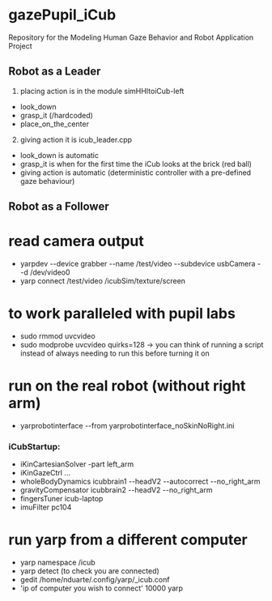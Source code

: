 # gazePupil_iCub
Repository for the Modeling Human Gaze Behavior and Robot Application Project

## Robot as a Leader
1. placing action is in the module simHHItoiCub-left 
- look_down
- grasp_it (/hardcoded)
- place_on_the_center
2. giving action it is icub_leader.cpp
- look_down is automatic
- grasp_it is when for the first time the iCub looks at the brick (red ball)
- giving action is automatic (deterministic controller with a pre-defined gaze behaviour)

## Robot as a Follower

# read camera output
- yarpdev --device grabber --name /test/video --subdevice usbCamera --d /dev/video0
- yarp connect /test/video /icubSim/texture/screen

# to work paralleled with pupil labs
- sudo rmmod uvcvideo
- sudo modprobe uvcvideo quirks=128 
-> you can think of running a script instead of always needing to run this before turning it on

# run on the real robot (without right arm)
- yarprobotinterface --from yarprobotinterface_noSkinNoRight.ini
### iCubStartup:
- iKinCartesianSolver -part left_arm
- iKinGazeCtrl ...
- wholeBodyDynamics     icubbrain1   --headV2 --autocorrect --no_right_arm
- gravityCompensator    icubbrain2   --headV2 --no_right_arm
- fingersTuner          icub-laptop
- imuFilter             pc104

# run yarp from a different computer
- yarp namespace /icub
- yarp detect (to check you are connected)
- gedit /home/nduarte/.config/yarp/_icub.conf
- 'ip of computer you wish to connect' 10000 yarp 
